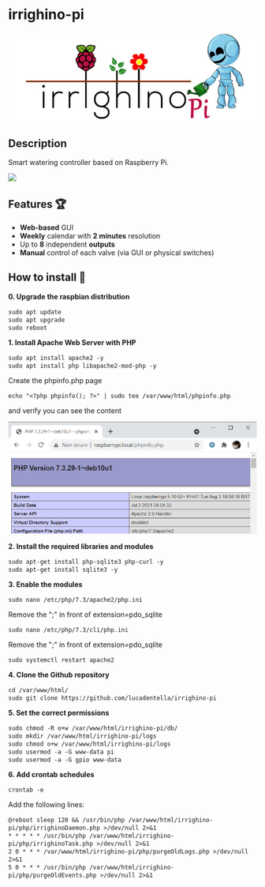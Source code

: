 
# irrighino-pi
![](https://github.com/lucadentella/irrighino-pi/raw/main/images/logo-pi.png)

## Description

Smart watering controller based on Raspberry Pi.

![](https://img.shields.io/badge/license-CC--BY--NC--SA-green)

## Features :trophy:

 - **Web-based** GUI
 - **Weekly** calendar with **2 minutes** resolution
 - Up to **8** independent **outputs**
 - **Manual** control of each valve (via GUI or physical switches)

## How to install :notebook:

**0. Upgrade the raspbian distribution**

    sudo apt update
    sudo apt upgrade
    sudo reboot

**1. Install Apache Web Server with PHP** 

	sudo apt install apache2 -y
	sudo apt install php libapache2-mod-php -y
	
Create the phpinfo.php page

	echo "<?php phpinfo(); ?>" | sudo tee /var/www/html/phpinfo.php
	
and verify you can see the content

![](https://github.com/lucadentella/irrighino-pi/raw/main/images/phpinfo.png)

**2. Install the required libraries and modules**

    sudo apt-get install php-sqlite3 php-curl -y
    sudo apt-get install sqlite3 -y

**3. Enable the modules**

    sudo nano /etc/php/7.3/apache2/php.ini
	
Remove the ";" in front of extension=pdo_sqlite

    sudo nano /etc/php/7.3/cli/php.ini
	
Remove the ";" in front of extension=pdo_sqlite

    sudo systemctl restart apache2

**4. Clone the Github repository**

    cd /var/www/html/
	sudo git clone https://github.com/lucadentella/irrighino-pi

**5. Set the correct permissions**

    sudo chmod -R o+w /var/www/html/irrighino-pi/db/
    sudo mkdir /var/www/html/irrighino-pi/logs
    sudo chmod o+w /var/www/html/irrighino-pi/logs
    sudo usermod -a -G www-data pi
    sudo usermod -a -G gpio www-data

**6. Add crontab schedules**

    crontab -e

Add the following lines:

	@reboot sleep 120 && /usr/bin/php /var/www/html/irrighino-pi/php/irrighinoDaemon.php >/dev/null 2>&1
	* * * * * /usr/bin/php /var/www/html/irrighino-pi/php/irrighinoTask.php >/dev/null 2>&1
	2 0 * * * /var/www/html/irrighino-pi/php/purgeOldLogs.php >/dev/null 2>&1
	5 0 * * * /usr/bin/php /var/www/html/irrighino-pi/php/purgeOldEvents.php >/dev/null 2>&1
	